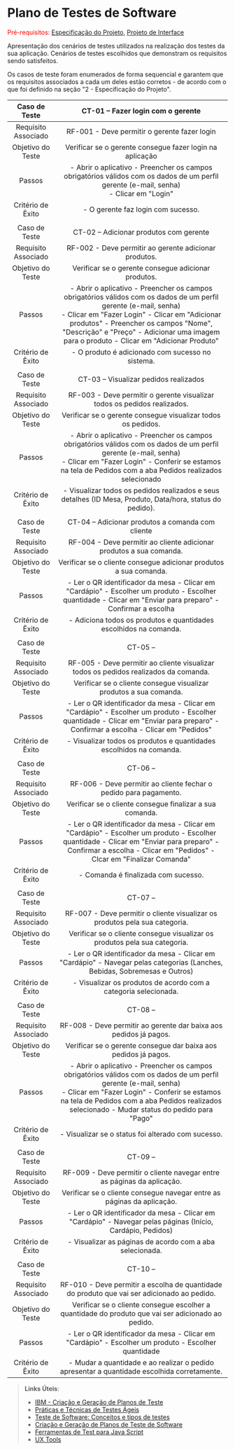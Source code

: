 # Plano de Testes de Software

<span style="color:red">Pré-requisitos: <a href="2-Especificação do Projeto.md"> Especificação do Projeto</a></span>, <a href="3-Projeto de Interface.md"> Projeto de Interface</a>

Apresentação dos cenários de testes utilizados na realização dos testes da sua aplicação. Cenários de testes escolhidos que demonstram os requisitos sendo satisfeitos.

Os casos de teste foram enumerados de forma sequencial e garantem que os requisitos associados a cada um deles estão corretos - de acordo com o que foi definido na seção "2 - Especificação do Projeto". 
 
| **Caso de Teste** 	| **CT-01 – Fazer login com o gerente** 	|
|:---:	|:---:	|
|	Requisito Associado 	| RF-001 - Deve permitir o gerente fazer login |
| Objetivo do Teste 	| Verificar se o gerente consegue fazer login na aplicação |
| Passos 	| - Abrir o aplicativo - Preencher os campos obrigatórios válidos com os dados de um perfil gerente (e-mail, senha) <br> - Clicar em "Login" |
|Critério de Êxito | - O gerente faz login com sucesso. |
|  	|  	|
| Caso de Teste 	| CT-02 – Adicionar produtos com gerente	|
|Requisito Associado | RF-002	- Deve permitir ao gerente adicionar produtos. |
| Objetivo do Teste 	| Verificar se o gerente consegue adicionar produtos. |
| Passos 	| - Abrir o aplicativo - Preencher os campos obrigatórios válidos com os dados de um perfil gerente (e-mail, senha) <br> - Clicar em "Fazer Login" - Clicar em "Adicionar produtos" - Preencher os campos "Nome", "Descrição" e "Preço" - Adicionar uma imagem para o produto - Clicar em "Adicionar Produto" |
|Critério de Êxito | - O produto é adicionado com sucesso no sistema. |
|  	|  	|
| Caso de Teste 	| CT-03 – Visualizar pedidos realizados	|
|Requisito Associado | RF-003	- Deve permitir o gerente visualizar todos os pedidos realizados. |
| Objetivo do Teste 	| Verificar se o gerente consegue visualizar todos os pedidos. |
| Passos 	| - Abrir o aplicativo - Preencher os campos obrigatórios válidos com os dados de um perfil gerente (e-mail, senha) <br> - Clicar em "Fazer Login" - Conferir se estamos na tela de Pedidos com a aba Pedidos realizados selecionado |
|Critério de Êxito | - Visualizar todos os pedidos realizados e seus detalhes (ID Mesa, Produto, Data/hora, status do pedido). |
|  	|  	|
| Caso de Teste 	| CT-04 – Adicionar produtos a comanda com cliente	|
|Requisito Associado | RF-004	- Deve permitir ao cliente adicionar produtos a sua comanda. |
| Objetivo do Teste 	| Verificar se o cliente consegue adicionar produtos a sua comanda. |
| Passos 	| - Ler o QR identificador da mesa - Clicar em "Cardápio" - Escolher um produto - Escolher quantidade - Clicar em "Enviar para preparo" - Confirmar a escolha |
|Critério de Êxito | - Adiciona todos os produtos e quantidades escolhidos na comanda. |
|  	|  	|
| Caso de Teste 	| CT-05 – 	|
|Requisito Associado | RF-005	- Deve permitir ao cliente visualizar todos os pedidos realizados da comanda. |
| Objetivo do Teste 	| Verificar se o cliente consegue visualizar produtos a sua comanda. |
| Passos 	| - Ler o QR identificador da mesa - Clicar em "Cardápio" - Escolher um produto - Escolher quantidade - Clicar em "Enviar para preparo" - Confirmar a escolha - Clicar em "Pedidos" |
|Critério de Êxito | - Visualizar todos os produtos e quantidades escolhidos na comanda. |
|  	|  	|
| Caso de Teste 	| CT-06 – 	|
|Requisito Associado | RF-006	- Deve permitir ao cliente fechar o pedido para pagamento. |
| Objetivo do Teste 	| Verificar se o cliente consegue finalizar a sua comanda. |
| Passos 	| - Ler o QR identificador da mesa - Clicar em "Cardápio" - Escolher um produto - Escolher quantidade - Clicar em "Enviar para preparo" - Confirmar a escolha - Clicar em "Pedidos" - Clcar em "Finalizar Comanda" |
|Critério de Êxito | - Comanda é finalizada com sucesso. |
|  	|  	|
| Caso de Teste 	| CT-07 – 	|
|Requisito Associado | RF-007	- Deve permitir o cliente visualizar os produtos pela sua categoria. |
| Objetivo do Teste 	| Verificar se o cliente consegue visualizar os produtos pela sua categoria. |
| Passos 	| - Ler o QR identificador da mesa - Clicar em "Cardápio" - Navegar pelas categorias (Lanches, Bebidas, Sobremesas e Outros) |
|Critério de Êxito | - Visualizar os produtos de acordo com a categoria selecionada. |
|  	|  	|
| Caso de Teste 	| CT-08 – 	|
|Requisito Associado | RF-008	- Deve permitir ao gerente dar baixa aos pedidos já pagos. |
| Objetivo do Teste 	| Verificar se o gerente consegue dar baixa aos pedidos já pagos. |
| Passos 	| - Abrir o aplicativo - Preencher os campos obrigatórios válidos com os dados de um perfil gerente (e-mail, senha) <br> - Clicar em "Fazer Login" - Conferir se estamos na tela de Pedidos com a aba Pedidos realizados selecionado - Mudar status do pedido para "Pago"  |
|Critério de Êxito | - Visualizar se o status foi alterado com sucesso. |
|  	|  	|
| Caso de Teste 	| CT-09 – 	|
|Requisito Associado | RF-009	- Deve permitir o cliente navegar entre as páginas da aplicação. |
| Objetivo do Teste 	| Verificar se o cliente consegue navegar entre as páginas da aplicação. |
| Passos 	| - Ler o QR identificador da mesa - Clicar em "Cardápio" - Navegar pelas páginas (Início, Cardápio, Pedidos)  |
|Critério de Êxito | - Visualizar as páginas de acordo com a aba selecionada. |
|  	|  	|
| Caso de Teste 	| CT-10 – 	|
|Requisito Associado | RF-010	- Deve permitir a escolha de quantidade do produto que vai ser adicionado ao pedido. |
| Objetivo do Teste 	| Verificar se o cliente consegue escolher a quantidade do produto que vai ser adicionado ao pedido. |
| Passos 	| - Ler o QR identificador da mesa - Clicar em "Cardápio" - Escolher um produto - Escolher quantidade  |
|Critério de Êxito | - Mudar a quantidade e ao realizar o pedido apresentar a quantidade escolhida corretamente. |

 
> **Links Úteis**:
> - [IBM - Criação e Geração de Planos de Teste](https://www.ibm.com/developerworks/br/local/rational/criacao_geracao_planos_testes_software/index.html)
> - [Práticas e Técnicas de Testes Ágeis](http://assiste.serpro.gov.br/serproagil/Apresenta/slides.pdf)
> -  [Teste de Software: Conceitos e tipos de testes](https://blog.onedaytesting.com.br/teste-de-software/)
> - [Criação e Geração de Planos de Teste de Software](https://www.ibm.com/developerworks/br/local/rational/criacao_geracao_planos_testes_software/index.html)
> - [Ferramentas de Test para Java Script](https://geekflare.com/javascript-unit-testing/)
> - [UX Tools](https://uxdesign.cc/ux-user-research-and-user-testing-tools-2d339d379dc7)
